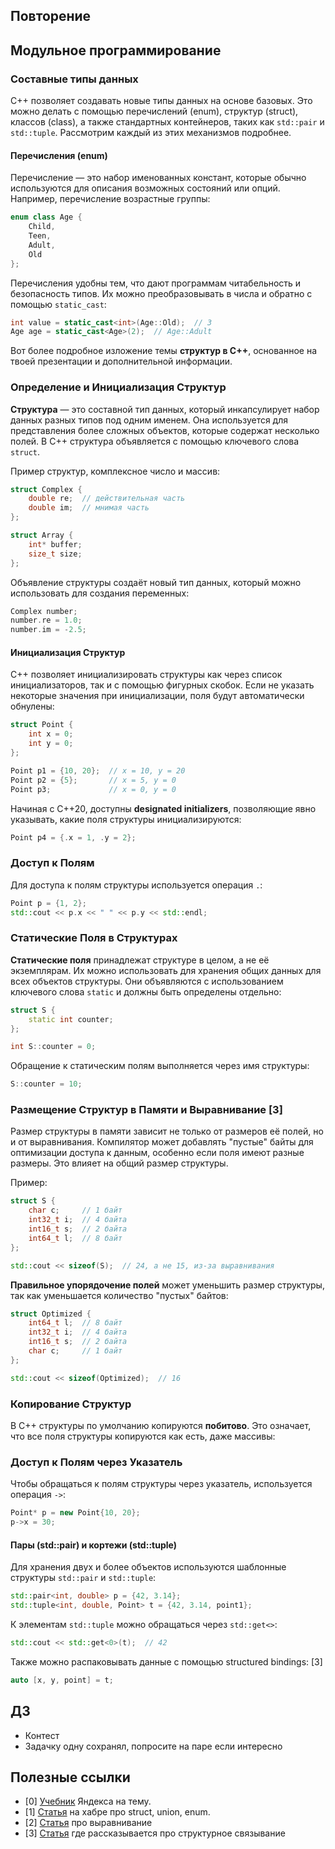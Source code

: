 ## Повторение

## Модульное программирование
###

### Составные типы данных

C++ позволяет создавать новые типы данных на основе базовых. Это можно делать с помощью перечислений (enum), структур (struct), классов (class), а также стандартных контейнеров, таких как `std::pair` и `std::tuple`. Рассмотрим каждый из этих механизмов подробнее.

#### Перечисления (enum)

Перечисление — это набор именованных констант, которые обычно используются для описания возможных состояний или опций. Например, перечисление возрастные группы:

```cpp
enum class Age {
    Child,
    Teen,
    Adult,
    Old
};
```

Перечисления удобны тем, что дают программам читабельность и безопасность типов. Их можно преобразовывать в числа и обратно с помощью `static_cast`:

```cpp
int value = static_cast<int>(Age::Old);  // 3
Age age = static_cast<Age>(2);  // Age::Adult
```
Вот более подробное изложение темы **структур в C++**, основанное на твоей презентации и дополнительной информации.

### Определение и Инициализация Структур

**Структура** — это составной тип данных, который инкапсулирует набор данных разных типов под одним именем. Она используется для представления более сложных объектов, которые содержат несколько полей. В C++ структура объявляется с помощью ключевого слова `struct`.

Пример структур, комплексное число и массив:

```cpp
struct Complex {
    double re;  // действительная часть
    double im;  // мнимая часть
};

struct Array {
    int* buffer;
    size_t size;
};
```

Объявление структуры создаёт новый тип данных, который можно использовать для создания переменных:

```cpp
Complex number;
number.re = 1.0;
number.im = -2.5;
```

#### Инициализация Структур

C++ позволяет инициализировать структуры как через список инициализаторов, так и с помощью фигурных скобок. Если не указать некоторые значения при инициализации, поля будут автоматически обнулены:

```cpp
struct Point {
    int x = 0;
    int y = 0;
};

Point p1 = {10, 20};  // x = 10, y = 20
Point p2 = {5};       // x = 5, y = 0
Point p3;             // x = 0, y = 0
```

Начиная с C++20, доступны **designated initializers**, позволяющие явно указывать, какие поля структуры инициализируются:

```cpp
Point p4 = {.x = 1, .y = 2};
```

### Доступ к Полям

Для доступа к полям структуры используется операция `.`:

```cpp
Point p = {1, 2};
std::cout << p.x << " " << p.y << std::endl;
```

### Статические Поля в Структурах

**Статические поля** принадлежат структуре в целом, а не её экземплярам. Их можно использовать для хранения общих данных для всех объектов структуры. Они объявляются с использованием ключевого слова `static` и должны быть определены отдельно:

```cpp
struct S {
    static int counter;
};

int S::counter = 0;
```

Обращение к статическим полям выполняется через имя структуры:

```cpp
S::counter = 10;
```

### Размещение Структур в Памяти и Выравнивание [3]

Размер структуры в памяти зависит не только от размеров её полей, но и от выравнивания. Компилятор может добавлять "пустые" байты для оптимизации доступа к данным, особенно если поля имеют разные размеры. Это влияет на общий размер структуры.

Пример:

```cpp
struct S {
    char c;     // 1 байт
    int32_t i;  // 4 байта
    int16_t s;  // 2 байта
    int64_t l;  // 8 байт
};

std::cout << sizeof(S);  // 24, а не 15, из-за выравнивания
```

**Правильное упорядочение полей** может уменьшить размер структуры, так как уменьшается количество "пустых" байтов:

```cpp
struct Optimized {
    int64_t l;  // 8 байт
    int32_t i;  // 4 байта
    int16_t s;  // 2 байта
    char c;     // 1 байт
};

std::cout << sizeof(Optimized);  // 16
```

### Копирование Структур
В C++ структуры по умолчанию копируются **побитово**. Это означает, что все поля структуры копируются как есть, даже массивы:

### Доступ к Полям через Указатель

Чтобы обращаться к полям структуры через указатель, используется операция `->`:

```cpp
Point* p = new Point{10, 20};
p->x = 30;
```
#### Пары (std::pair) и кортежи (std::tuple)

Для хранения двух и более объектов используются шаблонные структуры `std::pair` и `std::tuple`:

```cpp
std::pair<int, double> p = {42, 3.14};
std::tuple<int, double, Point> t = {42, 3.14, point1};
```

К элементам `std::tuple` можно обращаться через `std::get<>`:

```cpp
std::cout << std::get<0>(t);  // 42
```

Также можно распаковывать данные с помощью structured bindings:  [3]  

```cpp
auto [x, y, point] = t;
```
## ДЗ
  - Контест
  - Задачку одну сохранял, попросите на паре если интересно
## Полезные ссылки
- [0] [Учебник](https://education.yandex.ru/handbook/cpp/article/complex-data-types) Яндекса на тему.
- [1] [Статья](https://habr.com/ru/articles/334988/) на хабре про struct, union, enum.
- [2] [Статья](https://tproger.ru/translations/art-of-structure-packing) про выравнивание
- [3] [Статья](https://habr.com/ru/companies/playrix/articles/465181/) где рассказывается про структурное связывание
